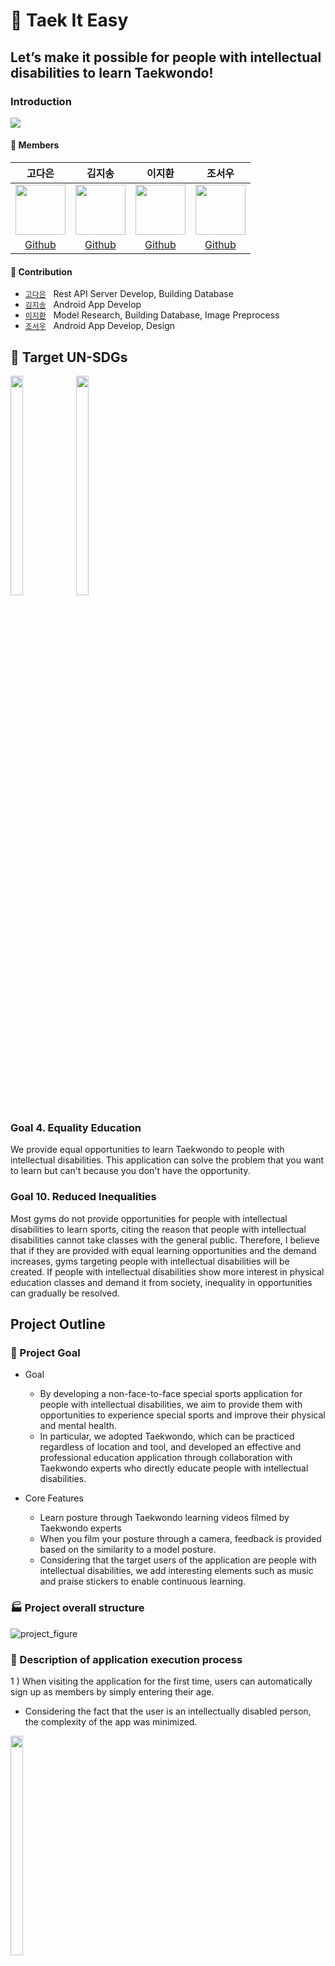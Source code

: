 # 🥋 Taek It Easy

## Let’s make it possible for people with intellectual disabilities to learn Taekwondo!

### Introduction 

<img src="https://github.com/Taek-It-Easy/.github/assets/101170415/485be993-a747-4c52-840f-e4bfd0b28e34">


#### 👥 Members  

고다은|김지송|이지환|조서우|
:-:|:-:|:-:|:-:
<img src='https://avatars.githubusercontent.com/u/101170415?v=4' height=80 width=80px></img>|<img src='https://avatars.githubusercontent.com/u/43240607?v=4' height=80 width=80px></img>|<img src='https://avatars.githubusercontent.com/u/131218154?v=4' height=80 width=80px></img>|<img src='https://avatars.githubusercontent.com/u/140501944?v=4' height=80 width=80px></img>|
[Github](https://github.com/dangeunii)|[Github](https://github.com/NaZe0320)|[Github](https://github.com/abcd-EGH)|[Github](https://github.com/suwuim)
#### 🔅 Contribution  

- [`고다은`](https://github.com/dangeunii) &nbsp; Rest API Server Develop, Building Database
- [`김지송`](https://github.com/NaZe0320) &nbsp; Android App Develop
- [`이지환`](https://github.com/abcd-EGH) &nbsp; Model Research, Building Database, Image Preprocess 
- [`조서우`](https://github.com/suwuim) &nbsp; Android App Develop, Design

  

## 🎯 Target UN-SDGs
<img src="https://github.com/Taek-It-Easy/Taek-It-Easy-Server/assets/101170415/d477607d-a9c0-4c4b-9535-721537c82649" width="20%" height="30%">
<img src="https://github.com/Taek-It-Easy/Taek-It-Easy-Server/assets/101170415/f4a16fd6-0a95-421e-bae4-d84793aa08b4" width="20%" height="30%">


### Goal 4. Equality Education
   We provide equal opportunities to learn Taekwondo to people with intellectual disabilities.
   This application can solve the problem that you want to learn but can't because you don't have the opportunity.
      

### Goal 10. Reduced Inequalities
   Most gyms do not provide opportunities for people with intellectual disabilities to learn sports, citing the reason that people with intellectual disabilities cannot take classes with the general public.
   Therefore, I believe that if they are provided with equal learning opportunities and the demand increases, gyms targeting people with intellectual disabilities will be created.
   If people with intellectual disabilities show more interest in physical education classes and demand it from society, inequality in opportunities can gradually be resolved.


## Project Outline

### 🎯 Project Goal

* Goal
    * By developing a non-face-to-face special sports application for people with intellectual disabilities, we aim to provide them with opportunities to experience special sports and improve their physical and mental health.
    * In particular, we adopted Taekwondo, which can be practiced regardless of location and tool, and developed an effective and professional education application through collaboration with Taekwondo experts who directly educate people with intellectual disabilities.
      
* Core Features
    * Learn posture through Taekwondo learning videos filmed by Taekwondo experts
    * When you film your posture through a camera, feedback is provided based on the similarity to a model posture.
    * Considering that the target users of the application are people with intellectual disabilities, we add interesting elements such as music and praise stickers to enable continuous learning.



### 🏭 Project overall structure

![project_figure](https://github.com/Taek-It-Easy/Taek-It-Easy-Server/assets/101170415/89d713de-5d79-4cc6-a6b1-69e512d24a30)




### 👀 Description of application execution process 


1 ) When visiting the application for the first time, users can automatically sign up as members by simply entering their age.

  * Considering the fact that the user is an intellectually disabled person, the complexity of the app was minimized.

<img src="https://github.com/Taek-It-Easy/Taek-It-Easy-Server/assets/101170415/922432c1-8bf3-4084-893a-890b22c7aa00" width="20%" height="30%">

2 ) When you take a picture of yourself, it recognizes your movements and analyzes the similarity to a model posture.

  * As a result of testing the application with actual intellectually disabled people, they showed great interest when they switched to selfie mode and took pictures of themselves.
  * If you repeat the same action three times, learning ends with a badge awarded.
    


https://github.com/Taek-It-Easy/Taek-It-Easy-Server/assets/101170415/e3bf42db-1c40-4ca1-a10c-6eee5291876e

<img src="https://github.com/Taek-It-Easy/Taek-It-Easy-Server/assets/101170415/478ccc57-ffc3-466c-be5a-35af37d7eeb1" width="20%" height="30%">


3 ) You can get rewards for learning through badges.

  * Most programs that educate people with intellectual disabilities use a compliment sticker board, and our application includes that function as a badge.


<img src="https://github.com/Taek-It-Easy/Taek-It-Easy-Server/assets/101170415/540ebb3c-c3d4-4d25-b272-836d2ce80655" width="20%" height="30%">

